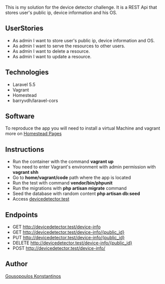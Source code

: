 This is my solution for the device detector challenge.
It is a REST Api that stores user's public ip, device information and his OS.



## UserStories

- As admin I want to store user's public ip, device information and OS.
- As admin I want to serve the resources to other users.
- As admin I want to delete a resource.
- As admin I want to update a resource.

## Technologies

- Laravel 5.5
- Vagrant
- Homestead
- barryvdh/laravel-cors

## Software
To reproduce the app you will need to install a virtual Machine and vagrant
more on [Homestead Pages](https://laravel.com/docs/5.5/homestead)
 
## Instructions

- Run the container with the command **vagrant up**
- You need to enter Vagrant's environment with admin permission with **vagrant shh**
- Go to  **home/vagrant/code** path where the app is located 
- Run the test with  command **vendor/bin/phpunit**
- Run the migrations with **php artisan migrate** command
- Seed the database with random content **php artisan db:seed**
 - Access [devicedetector.test](http://devicedetector.test/device-info)
 
 ## Endpoints

 - GET   http://devicedetector.test/device-info
 - GET   http://devicedetector.test/device-info/{public_id}
 - PUT   http://devicedetector.test/device-info/{public_id}
 - DELETE   http://devicedetector.test/device-info/{public_id}
 - POST  http://devicedetector.test/device-info/
 

## Author 
[Gousopoulos Konstantinos](http://gousopoulos.gr/)